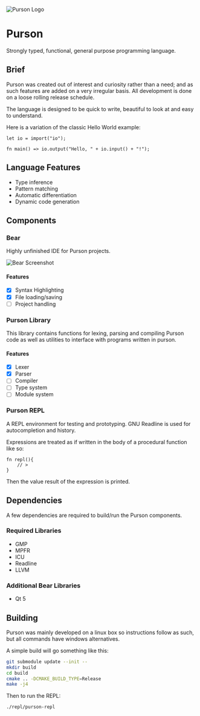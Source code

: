 ![Purson 
Logo](https://image.ibb.co/ng9iGo/purson_Lion_Red_Very_Small.png)

# Purson
Strongly typed, functional, general purpose programming language.

## Brief
Purson was created out of interest and curiosity rather than a need; and as such 
features are added on a very irregular basis. All development is done on a loose
rolling release schedule.

The language is designed to be quick to write, beautiful to look at and easy to understand.

Here is a variation of the classic Hello World example:

```
let io = import("io");

fn main() => io.output("Hello, " + io.input() + "!");
```

## Language Features

- Type inference
- Pattern matching
- Automatic differentiation
- Dynamic code generation

## Components

### Bear
Highly unfinished IDE for Purson projects.

![Bear Screenshot](https://image.ibb.co/bwPwvU/bear_Early.png)

#### Features

- [X] Syntax Highlighting 
- [X] File loading/saving
- [ ] Project handling

### Purson Library
This library contains functions for lexing, parsing and compiling Purson code as well as utilities to interface with programs written in purson.

#### Features

- [X] Lexer
- [X] Parser
- [ ] Compiler
- [ ] Type system
- [ ] Module system

### Purson REPL
A REPL environment for testing and prototyping. GNU Readline is used for 
autocompletion and history.
  
Expressions are treated as if written in the body of a procedural function like so:

```
fn repl(){
	// > 
}
```

Then the value result of the expression is printed.

## Dependencies

A few dependencies are required to build/run the Purson components.

### Required Libraries

* GMP
* MPFR
* ICU
* Readline
* LLVM

### Additional Bear Libraries

* Qt 5

## Building

Purson was mainly developed on a linux box so instructions follow as such, but all commands have windows alternatives.

A simple build will go something like this:

```bash
git submodule update --init --
mkdir build
cd build
cmake .. -DCMAKE_BUILD_TYPE=Release
make -j4
```

Then to run the REPL:
```bash
./repl/purson-repl
```
